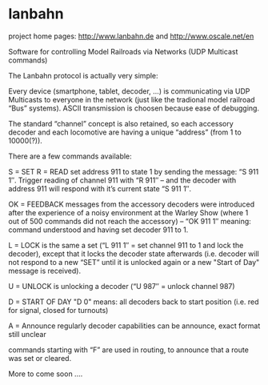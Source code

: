 lanbahn
=======

project home pages:    http://www.lanbahn.de  and   http://www.oscale.net/en

Software for controlling Model Railroads via Networks (UDP Multicast commands)

The Lanbahn protocol is actually very simple:

Every device (smartphone, tablet, decoder, …) is communicating via UDP Multicasts to everyone 
in the network (just like the tradional model railroad “Bus” systems). ASCII transmission 
is choosen because ease of debugging.

The standard “channel” concept is also retained, so each accessory decoder and each locomotive are having a unique “address” (from 1 to 10000(?)).

There are a few commands available:

S = SET 
R = READ 
    set address 911 to state 1 by sending the message: “S 911 1″. Trigger reading of 
    channel 911 with “R 911″ – and the decoder with address 911 will respond with it’s current state “S 911 1″.

OK = FEEDBACK 
    messages from the accessory decoders were introduced after the experience of a noisy environment at
    the Warley Show (where 1 out of 500 commands did not reach the accessory) – “OK 911 1″ meaning: command 
    understood and having set decoder 911 to 1.

L = LOCK
    is the same a set (“L 911 1″ = set channel 911 to 1 and lock the decoder), except that it locks 
    the decoder state afterwards (i.e. decoder will not respond to a new “SET” until it is unlocked again or
    a new "Start of Day" message is received).

U = UNLOCK 
    is unlocking a decoder (“U 987″ = unlock channel 987)
    
D = START OF DAY
    "D 0" means: all decoders back to start position (i.e. red for signal, closed for turnouts)
    
A = Announce
    regularly decoder capabilities can be announce, exact format still unclear



commands starting with “F” are used in routing, to announce that a route was set or cleared.

More to come soon ....


